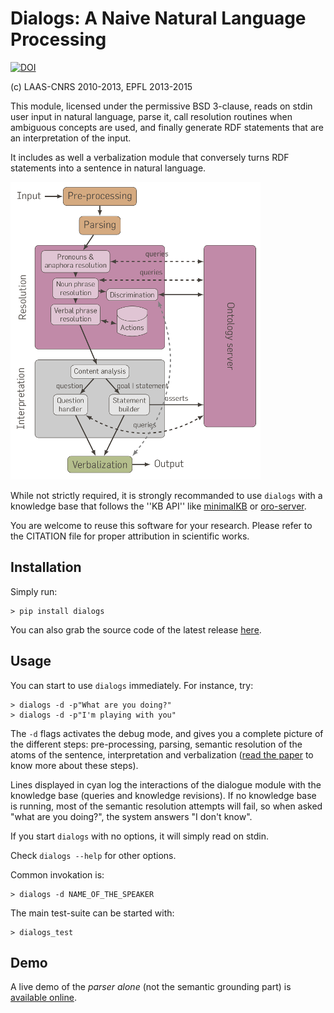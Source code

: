 Dialogs: A Naive Natural Language Processing
============================================

[![DOI](https://zenodo.org/badge/doi/10.5281/zenodo.17186.svg)](http://dx.doi.org/10.5281/zenodo.17186)

(c) LAAS-CNRS 2010-2013, EPFL 2013-2015

This module, licensed under the permissive BSD 3-clause, reads on stdin user
input in natural language, parse it, call resolution routines when ambiguous
concepts are used, and finally generate RDF statements that are an
interpretation of the input.

It includes as well a verbalization module that conversely turns RDF statements
into a sentence in natural language.


![Overview of the Dialogs pipeline](doc/dialogs_module_simple_small.png)


While not strictly required, it is strongly recommanded to use `dialogs` with a
knowledge base that follows the ''KB API'' like
[minimalKB](https://github.com/severin-lemaignan/minimalkb/) or
[oro-server](http://oro.openrobots.org).

You are welcome to reuse this software for your research. Please refer to the
CITATION file for proper attribution in scientific works.

Installation
------------

Simply run:

```
> pip install dialogs
```

You can also grab the source code of the latest release
[here](https://github.com/severin-lemaignan/dialogs/releases/latest).

Usage
-----

You can start to use `dialogs` immediately. For instance, try:

```
> dialogs -d -p"What are you doing?"
> dialogs -d -p"I'm playing with you"
```

The `-d` flags activates the debug mode, and gives you a complete picture of the
different steps: pre-processing, parsing, semantic resolution of the atoms of
the sentence, interpretation and verbalization ([read the
paper](http://academia.skadge.org/publis/lemaignan2011grounding.pdf) to know
more about these steps).

Lines displayed in cyan log the interactions of the dialogue module with
the knowledge base (queries and knowledge revisions). If no knowledge base is
running, most of the semantic resolution attempts will fail, so when asked "what
are you doing?", the system answers "I don't know".

If you start `dialogs` with no options, it will simply read on stdin.

Check ``dialogs --help`` for other options.

Common invokation is:

```
> dialogs -d NAME_OF_THE_SPEAKER
```

The main test-suite can be started with:

```
> dialogs_test
```

Demo
----

A live demo of the *parser alone* (not the semantic grounding part) is
[available online](https://chili-research.epfl.ch/dialogs/).

